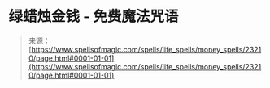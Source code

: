 <!--yml

category: 未分类

date: 2024-06-12 19:08:12

-->

# 绿蜡烛金钱 - 免费魔法咒语

> 来源：[https://www.spellsofmagic.com/spells/life_spells/money_spells/23210/page.html#0001-01-01](https://www.spellsofmagic.com/spells/life_spells/money_spells/23210/page.html#0001-01-01)
